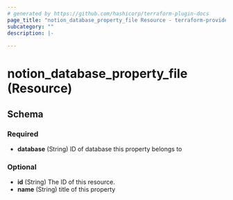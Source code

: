 ```yaml
---
# generated by https://github.com/hashicorp/terraform-plugin-docs
page_title: "notion_database_property_file Resource - terraform-provider-notion"
subcategory: ""
description: |-
  
---
```


# notion_database_property_file (Resource)





<!-- schema generated by tfplugindocs -->
## Schema

### Required

- **database** (String) ID of database this property belongs to

### Optional

- **id** (String) The ID of this resource.
- **name** (String) title of this property


